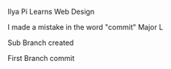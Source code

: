 Ilya Pi
Learns
Web
Design

I made a mistake in the word "commit"
Major L

Sub Branch created

First Branch commit